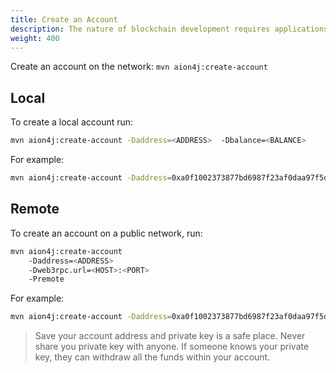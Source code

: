 ```yaml
---
title: Create an Account
description: The nature of blockchain development requires applications and users to have accounts. The Maven CLI allows developers to create accounts on the fly, and use them to deploy and interact with dApps.
weight: 400
---
```


Create an account on the network: `mvn aion4j:create-account`

## Local

To create a local account run:

```bash
mvn aion4j:create-account -Daddress=<ADDRESS>  -Dbalance=<BALANCE>
```

For example:

```bash
mvn aion4j:create-account -Daddress=0xa0f1002373877bd6987f23af0daa97f5d886d591cf308408cb396eda44f3456e  -Dbalance=3141
```

## Remote

To create an account on a public network, run:

```bash
mvn aion4j:create-account
    -Daddress=<ADDRESS>
    -Dweb3rpc.url=<HOST>:<PORT>
    -Premote
```

For example:

```bash
mvn aion4j:create-account -Daddress=0xa0f1002373877bd6987f23af0daa97f5d886d591cf308408cb396eda44f3456e -Dweb3rpc.url=https://aion.api.nodesmith.io/v1/avmtestnet/jsonrpc?apiKey=ab40c8f567874400a69c1e80a1399350 -Premote
```

> Save your account address and private key is a safe place. Never share you private key with anyone. If someone knows your private key, they can withdraw all the funds within your account.
